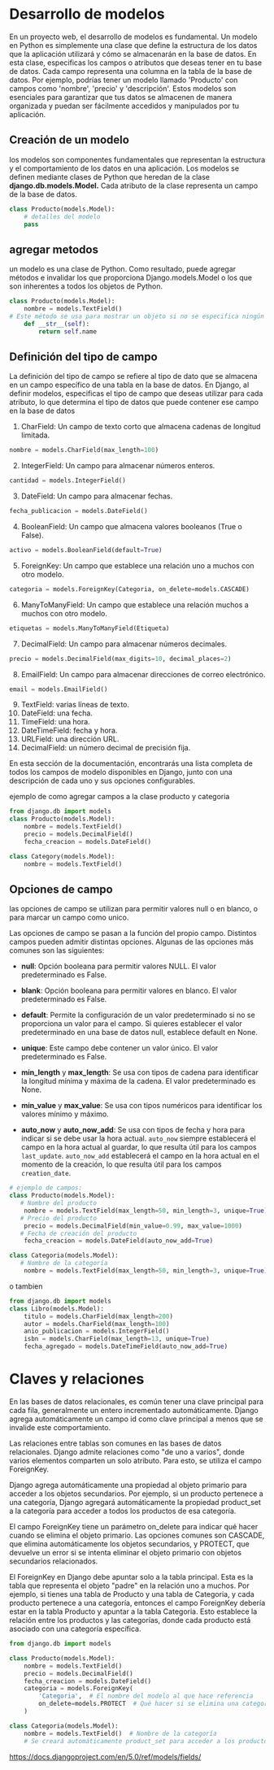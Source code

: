 # Desarrollo de modelos

En un proyecto web, el desarrollo de modelos es fundamental. Un modelo en Python es simplemente una clase que define la estructura de los datos que la aplicación utilizará y cómo se almacenarán en la base de datos. En esta clase, especificas los campos o atributos que deseas tener en tu base de datos. Cada campo representa una columna en la tabla de la base de datos. Por ejemplo, podrías tener un modelo llamado 'Producto' con campos como 'nombre', 'precio' y 'descripción'. Estos modelos son esenciales para garantizar que tus datos se almacenen de manera organizada y puedan ser fácilmente accedidos y manipulados por tu aplicación.

## Creación de un modelo

los modelos son componentes fundamentales que representan la estructura y el comportamiento de los datos en una aplicación. Los modelos se definen mediante clases de Python que heredan de la clase **django.db.models.Model.** Cada atributo de la clase representa un campo de la base de datos.

```py
class Producto(models.Model):
    # detalles del modelo
    pass
```

## agregar metodos

un modelo es una clase de Python. Como resultado, puede agregar métodos e invalidar los que proporciona Django.models.Model o los que son inherentes a todos los objetos de Python.

```py
class Producto(models.Model):
    nombre = models.TextField()
# Este método se usa para mostrar un objeto si no se especifica ningún campo
    def __str__(self):
        return self.name
```

## Definición del tipo de campo

La definición del tipo de campo se refiere al tipo de dato que se almacena en un campo específico de una tabla en la base de datos. En Django, al definir modelos, especificas el tipo de campo que deseas utilizar para cada atributo, lo que determina el tipo de datos que puede contener ese campo en la base de datos

1. CharField: Un campo de texto corto que almacena cadenas de longitud limitada.

```py
nombre = models.CharField(max_length=100)
```

2. IntegerField: Un campo para almacenar números enteros.

```py
cantidad = models.IntegerField()
```

3. DateField: Un campo para almacenar fechas.

```py
fecha_publicacion = models.DateField()
```

4. BooleanField: Un campo que almacena valores booleanos (True o False).

```py
activo = models.BooleanField(default=True)
```

5. ForeignKey: Un campo que establece una relación uno a muchos con otro modelo.

```py
categoria = models.ForeignKey(Categoria, on_delete=models.CASCADE)
```

6. ManyToManyField: Un campo que establece una relación muchos a muchos con otro modelo.

```py
etiquetas = models.ManyToManyField(Etiqueta)
```

7. DecimalField: Un campo para almacenar números decimales.

```py
precio = models.DecimalField(max_digits=10, decimal_places=2)
```

8. EmailField: Un campo para almacenar direcciones de correo electrónico.

```py
email = models.EmailField()
```

9. TextField: varias líneas de texto.
10. DateField: una fecha.
11. TimeField: una hora.
12. DateTimeField: fecha y hora.
13. URLField: una dirección URL.
14. DecimalField: un número decimal de precisión fija.

En esta sección de la documentación, encontrarás una lista completa de todos los campos de modelo disponibles en Django, junto con una descripción de cada uno y sus opciones configurables.

ejemplo de como agregar campos a la clase producto y categoria

```py
from django.db import models
class Producto(models.Model):
    nombre = models.TextField()
    precio = models.DecimalField()
    fecha_creacion = models.DateField()

class Category(models.Model):
    nombre = models.TextField()
```

## Opciones de campo

las opciones de campo se utilizan para permitir valores null o en blanco, o para marcar un campo como unico.

Las opciones de campo se pasan a la función del propio campo. Distintos campos pueden admitir distintas opciones. Algunas de las opciones más comunes son las siguientes:

- **null**: Opción booleana para permitir valores NULL. El valor predeterminado es False.

- **blank**: Opción booleana para permitir valores en blanco. El valor predeterminado es False.

- **default**: Permite la configuración de un valor predeterminado si no se proporciona un valor para el campo. Si quieres establecer el valor predeterminado en una base de datos null, establece default en None.

- **unique**: Este campo debe contener un valor único. El valor predeterminado es False.

- **min_length** y **max_length**: Se usa con tipos de cadena para identificar la longitud mínima y máxima de la cadena. El valor predeterminado es None.

- **min_value** y **max_value**: Se usa con tipos numéricos para identificar los valores mínimo y máximo.

- **auto_now** y **auto_now_add**: Se usa con tipos de fecha y hora para indicar si se debe usar la hora actual. `auto_now` siempre establecerá el campo en la hora actual al guardar, lo que resulta útil para los campos `last_update`. `auto_now_add` establecerá el campo en la hora actual en el momento de la creación, lo que resulta útil para los campos `creation_date`.

```py
# ejemplo de campos:
class Producto(models.Model):
   # Nombre del producto
    nombre = models.TextField(max_length=50, min_length=3, unique=True)
   # Precio del producto
    precio = models.DecimalField(min_value=0.99, max_value=1000)
   # Fecha de creación del producto
    fecha_creacion = models.DateField(auto_now_add=True)

class Categoria(models.Model):
   # Nombre de la categoría
    nombre = models.TextField(max_length=50, min_length=3, unique=True)  # Nombre de la categoría
```

o tambien

```py
from django.db import models
class Libro(models.Model):
    titulo = models.CharField(max_length=200)
    autor = models.CharField(max_length=100)
    anio_publicacion = models.IntegerField()
    isbn = models.CharField(max_length=13, unique=True)
    fecha_agregado = models.DateTimeField(auto_now_add=True)
```

# Claves y relaciones

En las bases de datos relacionales, es común tener una clave principal para cada fila, generalmente un entero incrementado automáticamente. Django agrega automáticamente un campo id como clave principal a menos que se invalide este comportamiento.

Las relaciones entre tablas son comunes en las bases de datos relacionales. Django admite relaciones como "de uno a varios", donde varios elementos comparten un solo atributo. Para esto, se utiliza el campo ForeignKey.

Django agrega automáticamente una propiedad al objeto primario para acceder a los objetos secundarios. Por ejemplo, si un producto pertenece a una categoría, Django agregará automáticamente la propiedad product_set a la categoría para acceder a todos los productos de esa categoría.

El campo ForeignKey tiene un parámetro on_delete para indicar qué hacer cuando se elimina el objeto primario. Las opciones comunes son CASCADE, que elimina automáticamente los objetos secundarios, y PROTECT, que devuelve un error si se intenta eliminar el objeto primario con objetos secundarios relacionados.

El ForeignKey en Django debe apuntar solo a la tabla principal. Esta es la tabla que representa el objeto "padre" en la relación uno a muchos. Por ejemplo, si tienes una tabla de Producto y una tabla de Categoria, y cada producto pertenece a una categoría, entonces el campo ForeignKey debería estar en la tabla Producto y apuntar a la tabla Categoria. Esto establece la relación entre los productos y las categorías, donde cada producto está asociado con una categoría específica.

```py
from django.db import models

class Producto(models.Model):
    nombre = models.TextField()
    precio = models.DecimalField()
    fecha_creacion = models.DateField()
    categoria = models.ForeignKey(
        'Categoria',  # El nombre del modelo al que hace referencia
        on_delete=models.PROTECT  # Qué hacer si se elimina una categoría relacionada
    )

class Categoria(models.Model):
    nombre = models.TextField()  # Nombre de la categoría
    # Se creará automáticamente product_set para acceder a los productos relacionados

```

https://docs.djangoproject.com/en/5.0/ref/models/fields/

